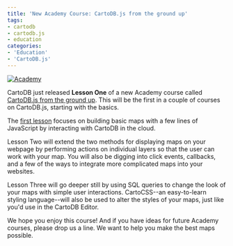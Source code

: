 ```yaml
---
title: 'New Academy Course: CartoDB.js from the ground up'
tags:
- cartodb
- cartodb.js
- education
categories:
- 'Education'
- 'CartoDB.js'
---
```

<div class="wrap"><p><a href="{{page.url}}" class="wrap-border"><img src="/img/posts/2014-10-10-cartodb-for-the-classroom/cartodbjs-ground-up.jpg" alt="Academy" /></a></p></div>

CartoDB just released **Lesson One** of a new Academy course called [CartoDB.js from the ground up](http://academy.cartodb.com/courses/03-cartodbjs-ground-up/lesson-1.html). This will be the first in a couple of courses on CartoDB.js, starting with the basics.

The [first lesson](http://academy.cartodb.com/courses/03-cartodbjs-ground-up/lesson-1.html) focuses on building basic maps with a few lines of JavaScript by interacting with CartoDB in the cloud.

Lesson Two will extend the two methods for displaying maps on your webpage by performing actions on individual layers so that the user can work with your map. You will also be digging into click events, callbacks, and a few of the ways to integrate more complicated maps into your websites.

Lesson Three will go deeper still by using SQL queries to change the look of your maps with simple user interactions. CartoCSS--an easy-to-learn styling language--will also be used to alter the styles of your maps, just like you'd use in the CartoDB Editor.

We hope you enjoy this course! And if you have ideas for future Academy courses, please drop us a line. We want to help you make the best maps possible.
